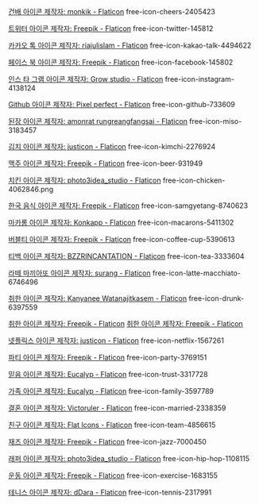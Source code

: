 <a href="https://www.flaticon.com/kr/free-icons/" title="건배 아이콘">건배 아이콘 제작자: monkik - Flaticon</a>
free-icon-cheers-2405423

<!--  -->

<a href="https://www.flaticon.com/kr/free-icons/" title="트위터 아이콘">트위터 아이콘 제작자: Freepik - Flaticon</a>
free-icon-twitter-145812

<!--  -->

<a href="https://www.flaticon.com/kr/free-icons/-" title="카카오 톡 아이콘">카카오 톡 아이콘 제작자: riajulislam - Flaticon</a>
free-icon-kakao-talk-4494622

<!--  -->

<a href="https://www.flaticon.com/kr/free-icons/-" title="페이스 북 아이콘">페이스 북 아이콘 제작자: Freepik - Flaticon</a>
free-icon-facebook-145802

<!--  -->

<a href="https://www.flaticon.com/kr/free-icons/-" title="인스 타 그램 아이콘">인스 타 그램 아이콘 제작자: Grow studio - Flaticon</a>
free-icon-instagram-4138124

<!--  -->

<a href="https://www.flaticon.com/kr/free-icons/github" title="github 아이콘">Github 아이콘 제작자: Pixel perfect - Flaticon</a>
free-icon-github-733609

<!--  -->

<a href="https://www.flaticon.com/kr/free-icons/" title="된장 아이콘">된장 아이콘 제작자: amonrat rungreangfangsai - Flaticon</a>
free-icon-miso-3183457

<!--  -->

<a href="https://www.flaticon.com/kr/free-icons/" title="김치 아이콘">김치 아이콘 제작자: justicon - Flaticon</a>
free-icon-kimchi-2276924

<!--  -->

<a href="https://www.flaticon.com/kr/free-icons/" title="맥주 아이콘">맥주 아이콘 제작자: Freepik - Flaticon</a>
free-icon-beer-931949

<!--  -->

<a href="https://www.flaticon.com/kr/free-icons/" title="치킨 아이콘">치킨 아이콘 제작자: photo3idea_studio - Flaticon</a>
free-icon-chicken-4062846.png

<!--  -->

<a href="https://www.flaticon.com/kr/free-icons/-" title="한국 음식 아이콘">한국 음식 아이콘 제작자: Freepik - Flaticon</a>
free-icon-samgyetang-8740623

<!--  -->

<a href="https://www.flaticon.com/kr/free-icons/" title="마카롱 아이콘">마카롱 아이콘 제작자: Konkapp - Flaticon</a>
free-icon-macarons-5411302

<!--  -->

<a href="https://www.flaticon.com/kr/free-icons/" title="버블티 아이콘">버블티 아이콘 제작자: Freepik - Flaticon</a>
free-icon-coffee-cup-5390613

<!--  -->

<a href="https://www.flaticon.com/kr/free-icons/" title="티백 아이콘">티백 아이콘 제작자: BZZRINCANTATION - Flaticon</a>
free-icon-tea-3333604

<!--  -->

<a href="https://www.flaticon.com/kr/free-icons/-" title="라떼 마끼아또 아이콘">라떼 마끼아또 아이콘 제작자: surang - Flaticon</a>
free-icon-latte-macchiato-6746496

<!--  -->

<a href="https://www.flaticon.com/kr/free-icons/" title="취한 아이콘">취한 아이콘 제작자: Kanyanee Watanajitkasem - Flaticon</a>
free-icon-drunk-6397559

<!--  -->

<a href="https://www.flaticon.com/kr/free-icons/" title="취한 아이콘">취한 아이콘 제작자: Freepik - Flaticon</a>
<a href="https://www.flaticon.com/kr/free-icons/" title="취한 아이콘">취한 아이콘 제작자: Freepik - Flaticon</a>

<!--  -->

<a href="https://www.flaticon.com/kr/free-icons/" title="넷플릭스 아이콘">넷플릭스 아이콘 제작자: justicon - Flaticon</a>
free-icon-netflix-1567261

<!--  -->

<a href="https://www.flaticon.com/kr/free-icons/" title="파티 아이콘">파티 아이콘 제작자: Freepik - Flaticon</a>
free-icon-party-3769151

<!--  -->

<a href="https://www.flaticon.com/kr/free-icons/" title="믿음 아이콘">믿음 아이콘 제작자: Eucalyp - Flaticon</a>
free-icon-trust-3317728

<!--  -->

<a href="https://www.flaticon.com/kr/free-icons/" title="가족 아이콘">가족 아이콘 제작자: Eucalyp - Flaticon</a>
free-icon-family-3597789

<!--  -->

<a href="https://www.flaticon.com/kr/free-icons/" title="결혼 아이콘">결혼 아이콘 제작자: Victoruler - Flaticon</a>
free-icon-married-2338359

<!--  -->

<a href="https://www.flaticon.com/kr/free-icons/" title="친구 아이콘">친구 아이콘 제작자: Flat Icons - Flaticon</a>
free-icon-team-4856615

<!--  -->

<a href="https://www.flaticon.com/kr/free-icons/" title="재즈 아이콘">재즈 아이콘 제작자: Freepik - Flaticon</a>
free-icon-jazz-7000450

<!--  -->

<a href="https://www.flaticon.com/kr/free-icons/" title="래퍼 아이콘">래퍼 아이콘 제작자: photo3idea_studio - Flaticon</a>
free-icon-hip-hop-1108115

<!--  -->

<a href="https://www.flaticon.com/kr/free-icons/" title="운동 아이콘">운동 아이콘 제작자: Freepik - Flaticon</a>
free-icon-exercise-1683155

<!--  -->

<a href="https://www.flaticon.com/kr/free-icons/" title="테니스 아이콘">테니스 아이콘 제작자: dDara - Flaticon</a>
free-icon-tennis-2317991
